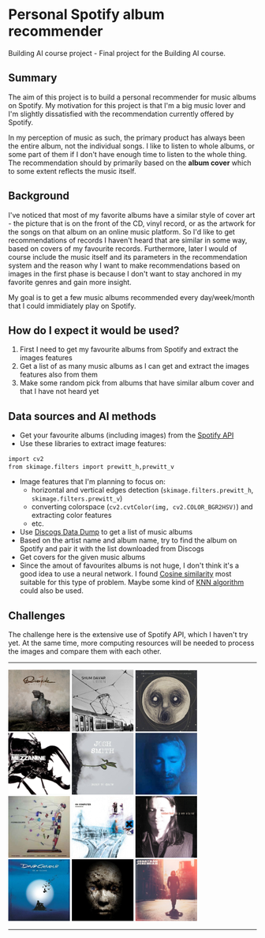 <!-- This is the markdown template for the final project of the Building AI course, 
created by Reaktor Innovations and University of Helsinki. 
Copy the template, paste it to your GitHub README and edit! -->

# Personal Spotify album recommender

Building AI course project - Final project for the Building AI course.

## Summary

The aim of this project is to build a personal recommender for music albums on Spotify. My motivation for this project is that I'm a big music lover and I'm slightly dissatisfied with the recommendation currently offered by Spotify.

In my perception of music as such, the primary product has always been the entire album, not the individual songs. I like to listen to whole albums, or some part of them if I don't have enough time to listen to the whole thing. The recommendation should by primarily based on the **album cover** which to some extent reflects the music itself.


## Background

I've noticed that most of my favorite albums have a similar style of cover art - the picture that is on the front of the CD, vinyl record, or as the artwork for the songs on that album on an online music platform. So I'd like to get recommendations of records I haven't heard that are similar in some way, based on covers of my favourite records. Furthermore, later I would of course include the music itself and its parameters in the recommendation system and the reason why I want to make recommendations based on images in the first phase is because I don't want to stay anchored in my favorite genres and gain more insight.

My goal is to get a few music albums recommended every day/week/month that I could immidiately play on Spotify.

## How do I expect it would be used?

1. First I need to get my favourite albums from Spotify and extract the images features
2. Get a list of as many music albums as I can get and extract the images features also from them
3. Make some random pick from albums that have similar album cover and that I have not heard yet


## Data sources and AI methods

* Get your favourite albums (including images) from the [Spotify API](https://developer.spotify.com/dashboard)
* Use these libraries to extract image features:
```
import cv2
from skimage.filters import prewitt_h,prewitt_v
```
* Image features that I'm planning to focus on:
  * horizontal and vertical edges detection (`skimage.filters.prewitt_h`, `skimage.filters.prewitt_v`)
  * converting colorspace (`cv2.cvtColor(img, cv2.COLOR_BGR2HSV)`) and extracting color features
  * etc.
* Use [Discogs Data Dump](https://discogs-data-dumps.s3.us-west-2.amazonaws.com/index.html) to get a list of music albums
* Based on the artist name and album name, try to find the album on Spotify and pair it with the list downloaded from Discogs
* Get covers for the given music albums
* Since the amout of favourites albums is not huge, I don't think it's a good idea to use a neural network. I found [Cosine similarity](https://en.wikipedia.org/wiki/Cosine_similarity) most suitable for this type of problem. Maybe some kind of [KNN algorithm](https://en.wikipedia.org/wiki/K-nearest_neighbors_algorithm) could also be used.

## Challenges

The challenge here is the extensive use of Spotify API, which I haven't try yet. At the same time, more computing resources will be needed to process the images and compare them with each other.

---
<img src="https://github.com/MrZH6/elements_of_AI_my_AI_idea/blob/main/album_covers/wasteland.png" width="125"> <img src="https://github.com/MrZH6/elements_of_AI_my_AI_idea/blob/main/album_covers/lieben.jpg" width="125"> <img src="https://github.com/MrZH6/elements_of_AI_my_AI_idea/blob/main/album_covers/the_raven_that_refused_to_sing.jpg" width="125"> <img src="https://github.com/MrZH6/elements_of_AI_my_AI_idea/blob/main/album_covers/mezzanine.png" width="125"> <img src="https://github.com/MrZH6/elements_of_AI_my_AI_idea/blob/main/album_covers/burn_to_grow.jpg" width="125"> <img src="https://github.com/MrZH6/elements_of_AI_my_AI_idea/blob/main/album_covers/some_kind_of_piece.jpg" width="125"> <img src="https://github.com/MrZH6/elements_of_AI_my_AI_idea/blob/main/album_covers/flying_colors.jpg" width="125"> <img src="https://github.com/MrZH6/elements_of_AI_my_AI_idea/blob/main/album_covers/ok_computer.png" width="125"> <img src="https://github.com/MrZH6/elements_of_AI_my_AI_idea/blob/main/album_covers/supernatural.jpg" width="125"> <img src="https://github.com/MrZH6/elements_of_AI_my_AI_idea/blob/main/album_covers/on_an_island.jpg" width="125"> <img src="https://github.com/MrZH6/elements_of_AI_my_AI_idea/blob/main/album_covers/polyphonic_prayer.jpg" width="125"> <img src="https://github.com/MrZH6/elements_of_AI_my_AI_idea/blob/main/album_covers/good_day.jpg" width="125">

---
